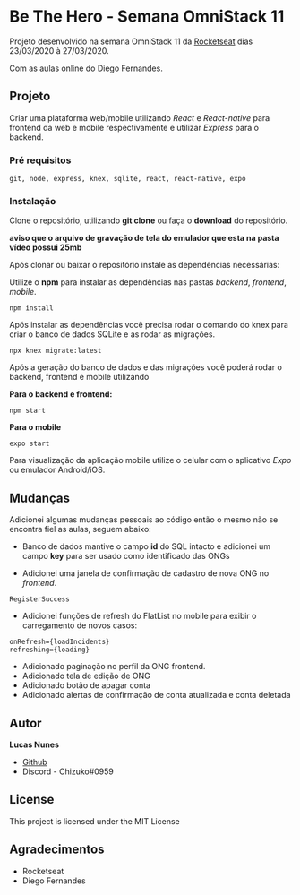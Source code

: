 
# Be The Hero - Semana OmniStack 11

 Projeto desenvolvido na semana OmniStack 11 da [Rocketseat](https://rocketseat.com.br/) dias 23/03/2020 à 27/03/2020.

Com as aulas online do Diego Fernandes.
  
## Projeto

Criar uma plataforma web/mobile utilizando *React* e *React-native* para frontend da web e mobile respectivamente e utilizar *Express* para o backend.
  
### Pré requisitos

```
git, node, express, knex, sqlite, react, react-native, expo
```
  
### Instalação

Clone o repositório, utilizando **git clone** ou faça o **download** do repositório.

**aviso que o arquivo de gravação de tela do emulador que esta na pasta vídeo possui 25mb**



Após clonar ou baixar o repositório instale as dependências necessárias:

Utilize o **npm** para instalar as dependências nas pastas *backend*, *frontend*, *mobile*.

```
npm install
```
Após instalar as dependências você precisa rodar o comando do knex para criar o banco de dados SQLite e as rodar as migrações. 

```
npx knex migrate:latest
```

Após a geração do banco de dados e das migrações você poderá rodar o backend, frontend e mobile utilizando

**Para o backend e frontend:**
```
npm start
```

**Para o mobile**
```
expo start
```
Para visualização da aplicação mobile utilize o celular com o aplicativo *Expo* ou emulador Android/iOS.


## Mudanças

Adicionei algumas mudanças pessoais ao código então o mesmo não se encontra fiel as aulas, seguem abaixo:

* Banco de dados mantive o campo **id** do SQL intacto e adicionei um campo **key** para ser usado como identificado das ONGs

* Adicionei uma janela de confirmação de cadastro de nova ONG no *frontend*.
```
RegisterSuccess
```
  * Adicionei funções de refresh do FlatList no mobile para exibir o carregamento de novos casos:
```
onRefresh={loadIncidents}
refreshing={loading}
```
  * Adicionado paginação no perfil da ONG frontend.
  * Adicionado tela de edição de ONG
  * Adicionado botão de apagar conta
  * Adicionado alertas de confirmação de conta atualizada e conta deletada

## Autor

**Lucas Nunes** 
* [Github](https://github.com/lucascnunes)
* Discord - Chizuko#0959

## License

This project is licensed under the MIT License

## Agradecimentos

* Rocketseat
* Diego Fernandes
